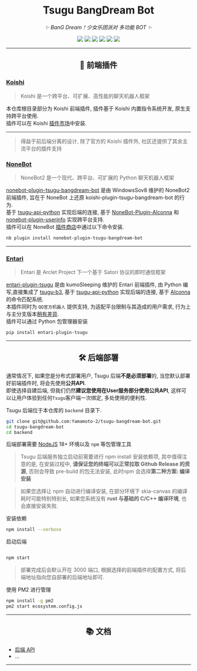 


<h1 align="center">Tsugu BangDream Bot</h1>

<div align="center">

*✨ BanG Dream！少女乐团派对 多功能 BOT ✨*


[![](https://img.shields.io/npm/dt/koishi-plugin-tsugu-bangdream-bot?style=flat-square)](https://www.npmjs.com/package/koishi-plugin-tsugu-bangdream-bot)
[![](https://img.shields.io/npm/v/koishi-plugin-tsugu-bangdream-bot?logo=npm&style=flat-square)](https://www.npmjs.org/package/node-telegram-bot-api)
[![](https://img.shields.io/badge/📦%20data-bestdori-blue)](https://bestdori.com/) 
[![](https://img.shields.io/badge/📦%20data-bandoristation-yellowgreen)](https://bandoristation.com/) 
[![](https://img.shields.io/badge/💬%20chat-QQ%20Group-blue)](https://qm.qq.com/q/pMXaWVefzG)
[![](https://img.shields.io/badge/🤖%20bot-QQ%20Bot-pink)](https://qun.qq.com/qunpro/robot/qunshare?robot_uin=3889000770&robot_appid=102076262&biz_type=0)
</div>

---

<h2 align="center"> 🧩 前端插件 </h2>


### **[Koishi](https://koishi.chat/zh-CN/)**
> Koishi 是一个跨平台、可扩展、高性能的聊天机器人框架

本仓库根目录部分为 Koishi 前端插件, 插件基于 Koishi 内置指令系统开发, 原生支持跨平台使用.  
插件可以在 Koishi [插件市场](https://koishi.chat/zh-CN/market/)中安装.  

---

> 得益于前后端分离的设计, 除了官方的 Koishi 插件外, 社区还提供了其余主流平台的插件支持


### **[NoneBot](https://nonebot.dev/)** 
> NoneBot2 是一个现代、跨平台、可扩展的 Python 聊天机器人框架

[nonebot-plugin-tsugu-bangdream-bot](https://github.com/WindowsSov8forUs/nonebot-plugin-tsugu-bangdream-bot) 是由 WindowsSov8 维护的 NoneBot2 前端插件, 旨在于 NoneBot 上还原 koishi-plugin-tsugu-bangdream-bot 的行为.  
基于 [tsugu-api-python](https://github.com/WindowsSov8forUs/tsugu-api-python) 实现后端的连接, 基于 [NoneBot-Plugin-Alconna](https://github.com/nonebot/plugin-alconna) 和 [nonebot-plugin-userinfo](https://github.com/noneplugin/nonebot-plugin-userinfo) 实现跨平台支持.  
插件可以在 NoneBot [插件商店](https://nonebot.dev/store/plugins)中通过以下命令安装.  

```bash
nb plugin install nonebot-plugin-tsugu-bangdream-bot
```

---

### **[Entari](https://arclet.top/tutorial/entari/)**

> Entari 是 Arclet Project 下一个基于 Satori 协议的即时通信框架

[entari-plugin-tsugu](https://github.com/kumoSleeping/entari-plugin-tsugu) 是由 kumoSleeping 维护的 Entari 前端插件, 由 Python 编写,直接集成了 [tsugu-b3](https://github.com/kumoSleeping/tsugu-b3), 基于 [tsugu-api-python](https://github.com/WindowsSov8forUs/tsugu-api-python) 实现后端的连接, 基于 [Alconna](https://arclet.top/tutorial/alconna/v1.html) 的命令匹配系统.  
本插件同时为 `QQ官方机器人` 提供支持, 为适配平台限制与其造成的用户需求, 行为上与主分支版本[稍有差异](https://github.com/kumoSleeping/tsugu-b3/blob/main/README.md#-feat).  
插件可以通过 Python 包管理器安装
```bash
pip install entari-plugin-tsugu
```

---

<h2 align="center">🛠️ 后端部署</h2>

通常情况下, 如果您是分布式部署用户, Tsugu 后端**不是必须部署**的, 当您默认部署好前端插件时, 将会先使用**公共API**.  
即使选择自建后端, 但我们仍然**建议您使用在User服务部分使用公共API**, 这样可以让用户体验到任何`Tsugu`客户端一次绑定, 多处使用的便利性.  

Tsugu 后端位于本仓库的 `backend` 目录下.

```bash
git clone git@github.com:Yamamoto-2/tsugu-bangdream-bot.git
cd tsugu-bangdream-bot
cd backend
```
后端部署需要 [NodeJS](https://img.shields.io/badge/nodejs官网-18.16.0+-green?style=flat-square) 18+ 环境以及 `npm` 等包管理工具

> Tsugu 后端服务独立启动前需要进行 npm install 安装依赖项, 其中值得注意的是, 在安装过程中, **请保证您的终端可以正常拉取 Github Release 的资源**, 否则会导致 pre-build 的包无法安装, 此时npm 会选择**第二种方案: 编译安装**

>如果您选择让 npm 自动进行编译安装, 在部分环境下 skia-canvas 的编译耗时可能特别特别长, 如果您系统没有 **rust 与基础的 C/C++ 编译环境**, 也会直接安装失败.

安装依赖
```bash
npm install --verbose
```

启动后端
```bash

npm start
```
> 部署完成后会默认开在 3000 端口, 根据选择的前端插件的配置方式, 将后端地址指向您自部署的后端地址即可.

使用 PM2 进行管理
```bash
npm install -g pm2
pm2 start ecosystem.config.js
```

---

<h2 align="center">📚 文档</h2>

- [后端 API](https://github.com/Yamamoto-2/tsugu-bangdream-bot/blob/master/docs/api.md)
- ...

---
